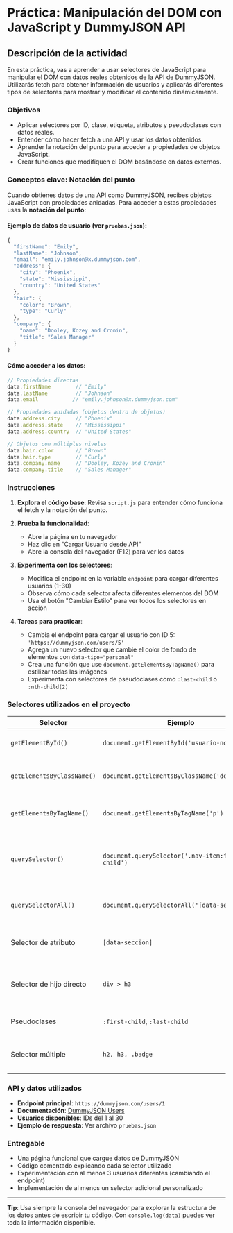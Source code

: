 # Práctica: Manipulación del DOM con JavaScript y DummyJSON API

## Descripción de la actividad

En esta práctica, vas a aprender a usar selectores de JavaScript para manipular el DOM con datos reales obtenidos de la API de DummyJSON. Utilizarás fetch para obtener información de usuarios y aplicarás diferentes tipos de selectores para mostrar y modificar el contenido dinámicamente.

### Objetivos
- Aplicar selectores por ID, clase, etiqueta, atributos y pseudoclases con datos reales.
- Entender cómo hacer fetch a una API y usar los datos obtenidos.
- Aprender la notación del punto para acceder a propiedades de objetos JavaScript.
- Crear funciones que modifiquen el DOM basándose en datos externos.

### Conceptos clave: Notación del punto

Cuando obtienes datos de una API como DummyJSON, recibes objetos JavaScript con propiedades anidadas. Para acceder a estas propiedades usas la **notación del punto**:

#### Ejemplo de datos de usuario (ver `pruebas.json`):
```javascript
{
  "firstName": "Emily",
  "lastName": "Johnson", 
  "email": "emily.johnson@x.dummyjson.com",
  "address": {
    "city": "Phoenix",
    "state": "Mississippi",
    "country": "United States"
  },
  "hair": {
    "color": "Brown",
    "type": "Curly"
  },
  "company": {
    "name": "Dooley, Kozey and Cronin",
    "title": "Sales Manager"
  }
}
```

#### Cómo acceder a los datos:
```javascript
// Propiedades directas
data.firstName        // "Emily"
data.lastName         // "Johnson"
data.email           // "emily.johnson@x.dummyjson.com"

// Propiedades anidadas (objetos dentro de objetos)
data.address.city     // "Phoenix"
data.address.state    // "Mississippi"
data.address.country  // "United States"

// Objetos con múltiples niveles
data.hair.color       // "Brown"
data.hair.type        // "Curly"
data.company.name     // "Dooley, Kozey and Cronin"
data.company.title    // "Sales Manager"
```

### Instrucciones

1. **Explora el código base**: Revisa `script.js` para entender cómo funciona el fetch y la notación del punto.

2. **Prueba la funcionalidad**:
   - Abre la página en tu navegador
   - Haz clic en "Cargar Usuario desde API"
   - Abre la consola del navegador (F12) para ver los datos

3. **Experimenta con los selectores**:
   - Modifica el endpoint en la variable `endpoint` para cargar diferentes usuarios (1-30)
   - Observa cómo cada selector afecta diferentes elementos del DOM
   - Usa el botón "Cambiar Estilo" para ver todos los selectores en acción

4. **Tareas para practicar**:
   - Cambia el endpoint para cargar el usuario con ID 5: `'https://dummyjson.com/users/5'`
   - Agrega un nuevo selector que cambie el color de fondo de elementos con `data-tipo="personal"`
   - Crea una función que use `document.getElementsByTagName()` para estilizar todas las imágenes
   - Experimenta con selectores de pseudoclases como `:last-child` o `:nth-child(2)`

### Selectores utilizados en el proyecto

| Selector | Ejemplo | Descripción |
|----------|---------|-------------|
| `getElementById()` | `document.getElementById('usuario-nombre')` | Selecciona elemento por ID único |
| `getElementsByClassName()` | `document.getElementsByClassName('destacado')` | Selecciona elementos por clase CSS |
| `getElementsByTagName()` | `document.getElementsByTagName('p')` | Selecciona elementos por etiqueta HTML |
| `querySelector()` | `document.querySelector('.nav-item:first-child')` | Primer elemento que coincida con selector CSS |
| `querySelectorAll()` | `document.querySelectorAll('[data-seccion]')` | Todos los elementos que coincidan |
| Selector de atributo | `[data-seccion]` | Elementos con un atributo específico |
| Selector de hijo directo | `div > h3` | Elementos h3 que son hijos directos de div |
| Pseudoclases | `:first-child`, `:last-child` | Estados o posiciones especiales |
| Selector múltiple | `h2, h3, .badge` | Múltiples selectores separados por comas |

### API y datos utilizados

- **Endpoint principal**: `https://dummyjson.com/users/1`
- **Documentación**: [DummyJSON Users](https://dummyjson.com/docs/users)
- **Usuarios disponibles**: IDs del 1 al 30
- **Ejemplo de respuesta**: Ver archivo `pruebas.json`

### Entregable

- Una página funcional que cargue datos de DummyJSON
- Código comentado explicando cada selector utilizado
- Experimentación con al menos 3 usuarios diferentes (cambiando el endpoint)
- Implementación de al menos un selector adicional personalizado

---

**Tip**: Usa siempre la consola del navegador para explorar la estructura de los datos antes de escribir tu código. Con `console.log(data)` puedes ver toda la información disponible.
